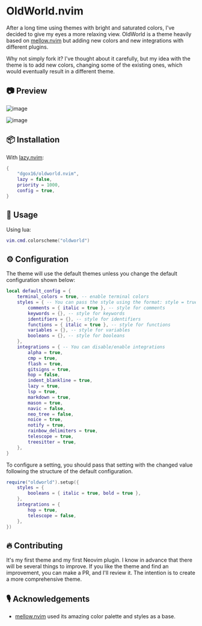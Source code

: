 # OldWorld.nvim

After a long time using themes with bright and saturated colors, I've decided to give my eyes a more relaxing view. OldWorld is a theme heavily based on [mellow.nvim](https://github.com/mellow-theme/mellow.nvim) but adding new colors and new integrations with different plugins.

Why not simply fork it? I've thought about it carefully, but my idea with the theme is to add new colors, changing some of the existing ones, which would eventually result in a different theme.

## 📷 Preview

![image](https://github.com/dgox16/oldworld.nvim/assets/90411765/bcdca460-eb00-487a-b210-01bb09421048)

![image](https://github.com/dgox16/oldworld.nvim/assets/90411765/365be514-8a05-48ef-b879-95531d7677d4)

## 📦 Installation

With [lazy.nvim](https://github.com/folke/lazy.nvim):

```lua
{
    "dgox16/oldworld.nvim",
    lazy = false,
    priority = 1000,
    config = true,
}
```

## 🚀 Usage

Using lua:

```lua
vim.cmd.colorscheme("oldworld")
```

## ⚙️ Configuration

The theme will use the default themes unless you change the default configuration shown below:

```lua
local default_config = {
    terminal_colors = true, -- enable terminal colors
    styles = { -- You can pass the style using the format: style = true
        comments = { italic = true }, -- style for comments
        keywords = {}, -- style for keywords
        identifiers = {}, -- style for identifiers
        functions = { italic = true }, -- style for functions
        variables = {}, -- style for variables
        booleans = {}, -- style for booleans
    },
    integrations = { -- You can disable/enable integrations
        alpha = true,
        cmp = true,
        flash = true,
        gitsigns = true,
        hop = false,
        indent_blankline = true,
        lazy = true,
        lsp = true,
        markdown = true,
        mason = true,
        navic = false,
        neo_tree = false,
        noice = true,
        notify = true,
        rainbow_delimiters = true,
        telescope = true,
        treesitter = true,
    },
}
```

To configure a setting, you should pass that setting with the changed value following the structure of the default configuration.

```lua
require("oldworld").setup({
    styles = {
        booleans = { italic = true, bold = true },
    },
    integrations = {
        hop = true,
        telescope = false,
    },
})
```

## 🔥 Contributing

It's my first theme and my first Neovim plugin. I know in advance that there will be several things to improve. If you like the theme and find an improvement, you can make a PR, and I'll review it. The intention is to create a more comprehensive theme.

## 🎙️ Acknowledgements

-   [mellow.nvim](https://github.com/mellow-theme/mellow.nvim) used its amazing color palette and styles as a base.
